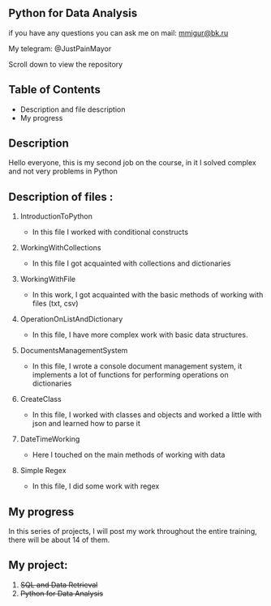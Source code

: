 ## Python for Data Analysis

if you have any questions you can ask me on mail: mmigur@bk.ru

My telegram: @JustPainMayor

Scroll down to view the repository

## Table of Contents
* Description and file description
* My progress


## Description
Hello everyone, this is my second job on the course, in it I solved complex and not very problems in Python

## Description of files :
1. IntroductionToPython
    * In this file I worked with conditional constructs

2. WorkingWithCollections
   * In this file I got acquainted with collections and dictionaries 

3. WorkingWithFile
    * In this work, I got acquainted with the basic methods of working with files (txt, csv)

4. OperationOnListAndDictionary
    * In this file, I have more complex work with basic data structures.

5. DocumentsManagementSystem
    * In this file, I wrote a console document management system, it implements a lot of functions for performing operations on dictionaries

6. CreateClass
    * In this file, I worked with classes and objects and worked a little with json and learned how to parse it

7. DateTimeWorking
    * Here I touched on the main methods of working with data

8. Simple Regex
    * In this file, I did some work with regex

## My progress

In this series of projects, I will post my work throughout the entire training, there will be about 14 of them.

## My project:

1. ~~SQL and Data Retrieval~~
2. ~~Python for Data Analysis~~
